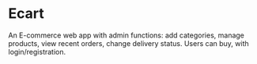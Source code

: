 # Ecart
An E-commerce web app with admin functions: add categories, manage products, view recent orders, change delivery status. Users can buy, with login/registration.

